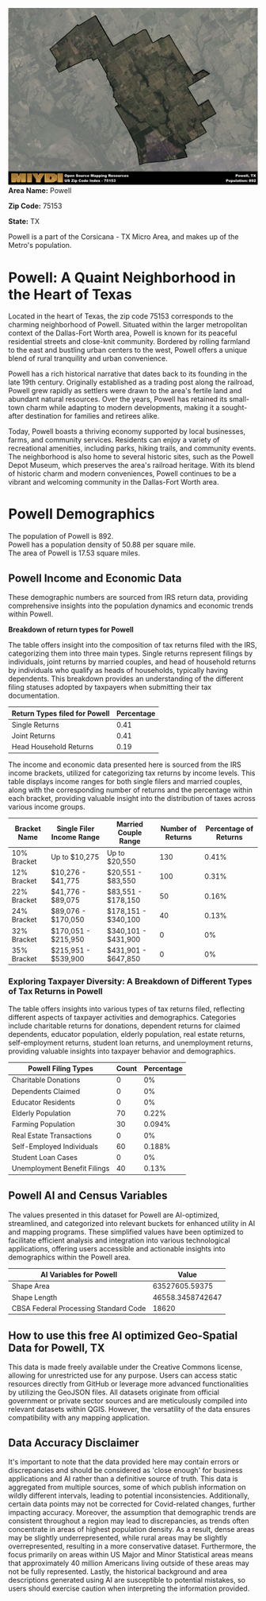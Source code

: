 ![Image Alt Text](../_images/75153.png)
**Area Name:** Powell

**Zip Code:** 75153

**State:** TX

Powell is a part of the Corsicana - TX Micro Area, and makes up  of the Metro's population.  

# Powell: A Quaint Neighborhood in the Heart of Texas

Located in the heart of Texas, the zip code 75153 corresponds to the charming neighborhood of Powell. Situated within the larger metropolitan context of the Dallas-Fort Worth area, Powell is known for its peaceful residential streets and close-knit community. Bordered by rolling farmland to the east and bustling urban centers to the west, Powell offers a unique blend of rural tranquility and urban convenience.

Powell has a rich historical narrative that dates back to its founding in the late 19th century. Originally established as a trading post along the railroad, Powell grew rapidly as settlers were drawn to the area's fertile land and abundant natural resources. Over the years, Powell has retained its small-town charm while adapting to modern developments, making it a sought-after destination for families and retirees alike.

Today, Powell boasts a thriving economy supported by local businesses, farms, and community services. Residents can enjoy a variety of recreational amenities, including parks, hiking trails, and community events. The neighborhood is also home to several historic sites, such as the Powell Depot Museum, which preserves the area's railroad heritage. With its blend of historic charm and modern conveniences, Powell continues to be a vibrant and welcoming community in the Dallas-Fort Worth area.

# Powell Demographics

The population of Powell is 892.  
Powell has a population density of 50.88 per square mile.  
The area of Powell is 17.53 square miles.  

## Powell Income and Economic Data

These demographic numbers are sourced from IRS return data, providing comprehensive insights into the population dynamics and economic trends within Powell.

**Breakdown of return types for Powell**

The table offers insight into the composition of tax returns filed with the IRS, categorizing them into three main types. Single returns represent filings by individuals, joint returns by married couples, and head of household returns by individuals who qualify as heads of households, typically having dependents. This breakdown provides an understanding of the different filing statuses adopted by taxpayers when submitting their tax documentation.

| Return Types filed for Powell                              | Percentage          |
|----------------------------------------------------------|---------------------|
| Single Returns                                            | 0.41 |
| Joint Returns                                             | 0.41 |
| Head Household Returns                                    | 0.19 |

The income and economic data presented here is sourced from the IRS income brackets, utilized for categorizing tax returns by income levels. This table displays income ranges for both single filers and married couples, along with the corresponding number of returns and the percentage within each bracket, providing valuable insight into the distribution of taxes across various income groups.

| Bracket Name       | Single Filer Income Range | Married Couple Range | Number of Returns | Percentage of Returns |
|--------------------|----------------------------|----------------------|-------------------|-----------------------|
| 10% Bracket        | Up to $10,275              | Up to $20,550        | 130 | 0.41% |
| 12% Bracket        | $10,276 - $41,775          | $20,551 - $83,550    | 100 | 0.31% |
| 22% Bracket        | $41,776 - $89,075          | $83,551 - $178,150   | 50 | 0.16% |
| 24% Bracket        | $89,076 - $170,050         | $178,151 - $340,100  | 40 | 0.13% |
| 32% Bracket        | $170,051 - $215,950        | $340,101 - $431,900  | 0 | 0% |
| 35% Bracket        | $215,951 - $539,900        | $431,901 - $647,850  | 0 | 0% |

### Exploring Taxpayer Diversity: A Breakdown of Different Types of Tax Returns in Powell

The table offers insights into various types of tax returns filed, reflecting different aspects of taxpayer activities and demographics. Categories include charitable returns for donations, dependent returns for claimed dependents, educator population, elderly population, real estate returns, self-employment returns, student loan returns, and unemployment returns, providing valuable insights into taxpayer behavior and demographics.

| Powell Filing Types                    | Count | Percentage |
|--------------------------------------|-------|------------|
| Charitable Donations                 | 0 | 0% |
| Dependents Claimed                   | 0 | 0% |
| Educator Residents                   | 0 | 0% |
| Elderly Population                   | 70 | 0.22% |
| Farming Population                   | 30 | 0.094% |
| Real Estate Transactions             | 0 | 0% |
| Self-Employed Individuals            | 60 | 0.188% |
| Student Loan Cases                   | 0 | 0% |
| Unemployment Benefit Filings         | 40 | 0.13% |

## Powell AI and Census Variables

The values presented in this dataset for Powell are AI-optimized, streamlined, and categorized into relevant buckets for enhanced utility in AI and mapping programs. These simplified values have been optimized to facilitate efficient analysis and integration into various technological applications, offering users accessible and actionable insights into demographics within the Powell area.

| AI Variables for Powell | Value |
|-------------|-------|
| Shape Area | 63527605.59375 |
| Shape Length | 46558.3458742647 |
| CBSA Federal Processing Standard Code | 18620 |

## How to use this free AI optimized Geo-Spatial Data for Powell, TX

This data is made freely available under the Creative Commons license, allowing for unrestricted use for any purpose. Users can access static resources directly from GitHub or leverage more advanced functionalities by utilizing the GeoJSON files. All datasets originate from official government or private sector sources and are meticulously compiled into relevant datasets within QGIS. However, the versatility of the data ensures compatibility with any mapping application.

## Data Accuracy Disclaimer
It's important to note that the data provided here may contain errors or discrepancies and should be considered as 'close enough' for business applications and AI rather than a definitive source of truth. This data is aggregated from multiple sources, some of which publish information on wildly different intervals, leading to potential inconsistencies. Additionally, certain data points may not be corrected for Covid-related changes, further impacting accuracy. Moreover, the assumption that demographic trends are consistent throughout a region may lead to discrepancies, as trends often concentrate in areas of highest population density. As a result, dense areas may be slightly underrepresented, while rural areas may be slightly overrepresented, resulting in a more conservative dataset. Furthermore, the focus primarily on areas within US Major and Minor Statistical areas means that approximately 40 million Americans living outside of these areas may not be fully represented. Lastly, the historical background and area descriptions generated using AI are susceptible to potential mistakes, so users should exercise caution when interpreting the information provided.
